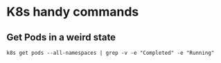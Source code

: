 # K8s handy commands

## Get Pods in a weird state

```
k8s get pods --all-namespaces | grep -v -e "Completed" -e "Running"
```
